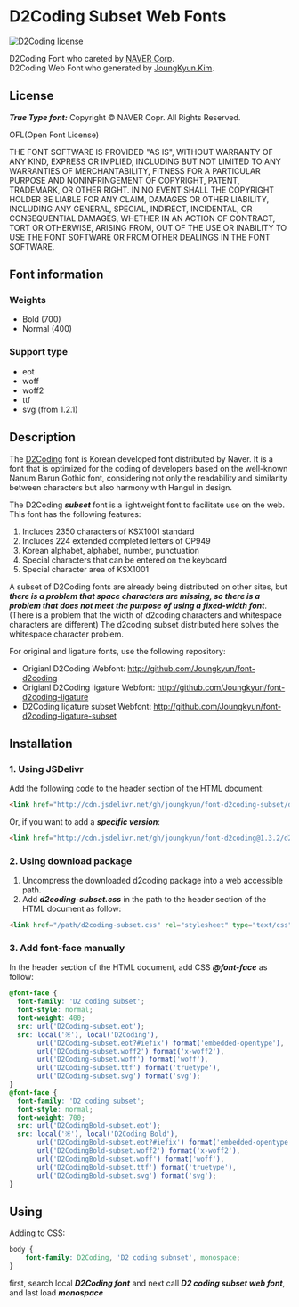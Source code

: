 D2Coding Subset Web Fonts
====
[![D2Coding license](https://img.shields.io/badge/License-OFL-blue.svg)](https://raw.githubusercontent.com/Joungkyun/font-d2coding-subset/master/license)

D2Coding Font who careted by [NAVER Corp](http://dev.naver.com/projects/d2coding).<br>
D2Coding Web Font who generated by [JoungKyun.Kim](http://oops.org/).

## License

___True Type font:___ Copyright &copy; NAVER Copr. All Rights Reserved.

OFL(Open Font License)

THE FONT SOFTWARE IS PROVIDED "AS IS", WITHOUT WARRANTY OF ANY KIND,
EXPRESS OR IMPLIED, INCLUDING BUT NOT LIMITED TO ANY WARRANTIES OF
MERCHANTABILITY, FITNESS FOR A PARTICULAR PURPOSE AND NONINFRINGEMENT
OF COPYRIGHT, PATENT, TRADEMARK, OR OTHER RIGHT. IN NO EVENT SHALL THE
COPYRIGHT HOLDER BE LIABLE FOR ANY CLAIM, DAMAGES OR OTHER LIABILITY,
INCLUDING ANY GENERAL, SPECIAL, INDIRECT, INCIDENTAL, OR CONSEQUENTIAL
DAMAGES, WHETHER IN AN ACTION OF CONTRACT, TORT OR OTHERWISE, ARISING
FROM, OUT OF THE USE OR INABILITY TO USE THE FONT SOFTWARE OR FROM
OTHER DEALINGS IN THE FONT SOFTWARE.

## Font information

### Weights
 * Bold (700)
 * Normal (400)

### Support type
 * eot
 * woff
 * woff2
 * ttf
 * svg (from 1.2.1)

## Description

The [D2Coding](https://github.com/naver/d2codingfont) font is Korean developed font distributed by Naver. It is a font that is optimized for the coding of developers based on the well-known Nanum Barun Gothic font, considering not only the readability and similarity between characters but also harmony with Hangul in design.

The D2Coding ___subset___ font is a lightweight font to facilitate use on the web. This font has the following features:

1. Includes 2350 characters of KSX1001 standard
2. Includes 224 extended completed letters of CP949
3. Korean alphabet, alphabet, number, punctuation
4. Special characters that can be entered on the keyboard
5. Special character area of KSX1001

A subset of D2Coding fonts are already being distributed on other sites, but ___there is a problem that space characters are missing, so there is a problem that does not meet the purpose of using a fixed-width font___. (There is a problem that the width of d2coding characters and whitespace characters are different) The d2coding subset distributed here solves the whitespace character problem. 


For original and ligature fonts, use the following repository:

- Origianl D2Coding Webfont: http://github.com/Joungkyun/font-d2coding
- Origianl D2Coding ligature Webfont: http://github.com/Joungkyun/font-d2coding-ligature
- D2Coding ligature subset Webfont: http://github.com/Joungkyun/font-d2coding-ligature-subset


## Installation

### 1. Using JSDelivr

Add the following code to the header section of the HTML document:

```html
<link href="http://cdn.jsdelivr.net/gh/joungkyun/font-d2coding-subset/d2coding-subset.css" rel="stylesheet" type="text/css">
```

Or, if you want to add a ___specific version___:

```html
<link href="http://cdn.jsdelivr.net/gh/joungkyun/font-d2coding@1.3.2/d2coding-subset.css" rel="stylesheet" type="text/css">
```

### 2. Using download package

1. Uncompress the downloaded d2coding package into a web accessible path.
2. Add ___d2coding-subset.css___ in the path to the header section of the HTML document as follow:

```html
<link href="/path/d2coding-subset.css" rel="stylesheet" type="text/css">
```

### 3. Add font-face manually

In the header section of the HTML document, add CSS ___@font-face___ as follow:

```css
@font-face {
  font-family: 'D2 coding subset';
  font-style: normal;
  font-weight: 400;
  src: url('D2Coding-subset.eot');
  src: local('※'), local('D2Coding'),
       url('D2Coding-subset.eot?#iefix') format('embedded-opentype'),
       url('D2Coding-subset.woff2') format('x-woff2'),
       url('D2Coding-subset.woff') format('woff'),
       url('D2Coding-subset.ttf') format('truetype'),
       url('D2Coding-subset.svg') format('svg');
}
@font-face {
  font-family: 'D2 coding subset';
  font-style: normal;
  font-weight: 700;
  src: url('D2CodingBold-subset.eot');
  src: local('※'), local('D2Coding Bold'),
       url('D2CodingBold-subset.eot?#iefix') format('embedded-opentype'),
       url('D2CodingBold-subset.woff2') format('x-woff2'),
       url('D2CodingBold-subset.woff') format('woff'),
       url('D2CodingBold-subset.ttf') format('truetype'),
       url('D2CodingBold-subset.svg') format('svg');
}

```

## Using

Adding to CSS:

```css
body {
	font-family: D2Coding, 'D2 coding subnset', monospace;
}
```

first, search local ___D2Coding font___ and next call ___D2 coding subset web font___, and last load ___monospace___

